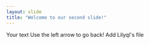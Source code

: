 ```yaml
---
layout: slide
title: "Welcome to our second slide!"
---
```

Your text
Use the left arrow to go back!
Add Lilyql's file
